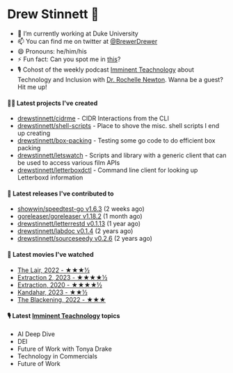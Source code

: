 
# Drew Stinnett 👋

- 🔭 I’m currently working at Duke University
- 📫 You can find me on twitter at [@BrewerDrewer](https://twitter.com/BrewerDrewer)
- 😄 Pronouns: he/him/his
- ⚡ Fun fact: Can you spot me in [this](https://www.youtube.com/watch?v=oL9WnB0qHBA)?
- 🎙 Cohost of the weekly podcast [Imminent Teachnology](https://podcast.imminentteachnology.com/) about Technology and Inclusion with [Dr. Rochelle Newton](https://www.linkedin.com/in/drrochellenewton/). Wanna be a guest? Hit me up!

#### 👨‍💻 Latest projects I've created
- [drewstinnett/cidrme](https://github.com/drewstinnett/cidrme) - CIDR Interactions from the CLI
- [drewstinnett/shell-scripts](https://github.com/drewstinnett/shell-scripts) - Place to shove the misc. shell scripts I end up creating
- [drewstinnett/box-packing](https://github.com/drewstinnett/box-packing) - Testing some go code to do efficient box packing
- [drewstinnett/letswatch](https://github.com/drewstinnett/letswatch) - Scripts and library with a generic client that can be used to access various film APIs
- [drewstinnett/letterboxdctl](https://github.com/drewstinnett/letterboxdctl) - Command line client for looking up Letterboxd information

#### 🚀 Latest releases I've contributed to
- [showwin/speedtest-go v1.6.3](https://github.com/showwin/speedtest-go/releases/tag/v1.6.3) (2 weeks ago)
- [goreleaser/goreleaser v1.18.2](https://github.com/goreleaser/goreleaser/releases/tag/v1.18.2) (1 month ago)
- [drewstinnett/letterrestd v0.1.13](https://github.com/drewstinnett/letterrestd/releases/tag/v0.1.13) (1 year ago)
- [drewstinnett/labdoc v0.1.4](https://github.com/drewstinnett/labdoc/releases/tag/v0.1.4) (2 years ago)
- [drewstinnett/sourceseedy v0.2.6](https://github.com/drewstinnett/sourceseedy/releases/tag/v0.2.6) (2 years ago)

#### 🍿 Latest movies I've watched
- [The Lair, 2022 - ★★★½](https://letterboxd.com/mondodrew/film/the-lair-2022/)
- [Extraction 2, 2023 - ★★★★½](https://letterboxd.com/mondodrew/film/extraction-2/1/)
- [Extraction, 2020 - ★★★★½](https://letterboxd.com/mondodrew/film/extraction-2020/2/)
- [Kandahar, 2023 - ★★½](https://letterboxd.com/mondodrew/film/kandahar-2023/)
- [The Blackening, 2022 - ★★★](https://letterboxd.com/mondodrew/film/the-blackening/)

#### 🎙 Latest [Imminent Teachnology](https://podcast.imminentteachnology.com/) topics
- AI Deep Dive
- DEI
- Future of Work with Tonya Drake
- Technology in Commercials
- Future of Work

